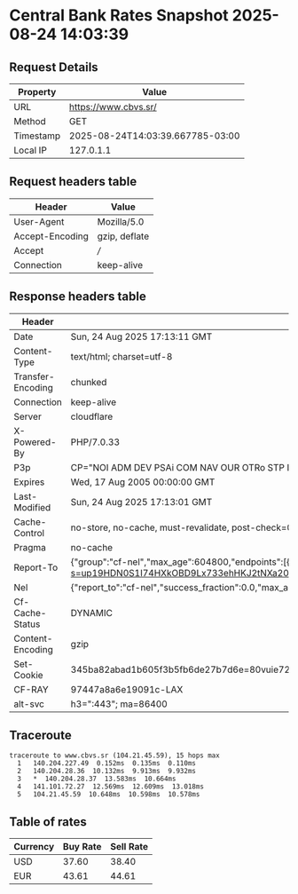 # Central Bank Rates Snapshot 2025-08-24 14:03:39
## Request Details

| Property | Value |
|----------|-------|
| URL | https://www.cbvs.sr/ |
| Method | GET |
| Timestamp | 2025-08-24T14:03:39.667785-03:00 |
| Local IP | 127.0.1.1 |
    
## Request headers table

| Header | Value |
|--------|-------|
| User-Agent | Mozilla/5.0 |
| Accept-Encoding | gzip, deflate |
| Accept | */* |
| Connection | keep-alive |

    
## Response headers table
| Header | Value |
|--------|-------|
| Date | Sun, 24 Aug 2025 17:13:11 GMT |
| Content-Type | text/html; charset=utf-8 |
| Transfer-Encoding | chunked |
| Connection | keep-alive |
| Server | cloudflare |
| X-Powered-By | PHP/7.0.33 |
| P3p | CP="NOI ADM DEV PSAi COM NAV OUR OTRo STP IND DEM" |
| Expires | Wed, 17 Aug 2005 00:00:00 GMT |
| Last-Modified | Sun, 24 Aug 2025 17:13:01 GMT |
| Cache-Control | no-store, no-cache, must-revalidate, post-check=0, pre-check=0 |
| Pragma | no-cache |
| Report-To | {"group":"cf-nel","max_age":604800,"endpoints":[{"url":"https://a.nel.cloudflare.com/report/v4?s=up19HDN0S1I74HXkOBD9Lx733ehHKJ2tNXa20nTzRTENwKquQyzw7CEGkN8bdYVjf%2B3C%2FhPxWArK6HOG5OMU7gLRk0ZXGW3mvitD"}]} |
| Nel | {"report_to":"cf-nel","success_fraction":0.0,"max_age":604800} |
| Cf-Cache-Status | DYNAMIC |
| Content-Encoding | gzip |
| Set-Cookie | 345ba82abad1b605f3b5fb6de27b7d6e=80vuie72hrgbae1jiffj56vfe0; HttpOnly; Path=/ |
| CF-RAY | 97447a8a6e19091c-LAX |
| alt-svc | h3=":443"; ma=86400 |

## Traceroute 

```
traceroute to www.cbvs.sr (104.21.45.59), 15 hops max
  1   140.204.227.49  0.152ms  0.135ms  0.110ms 
  2   140.204.28.36  10.132ms  9.913ms  9.932ms 
  3   *  140.204.28.37  13.583ms  10.664ms 
  4   141.101.72.27  12.569ms  12.609ms  13.018ms 
  5   104.21.45.59  10.648ms  10.598ms  10.578ms 

```

## Table of rates

| Currency | Buy Rate | Sell Rate |
|----------|----------|-----------|
| USD | 37.60 | 38.40 |
| EUR | 43.61 | 44.61 |
